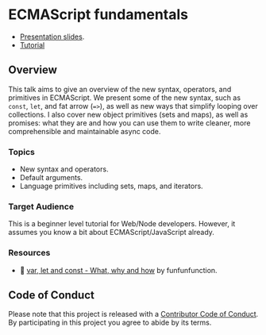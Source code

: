 # ECMAScript fundamentals

 * [Presentation slides](http://jsworkshops.github.io/fundamentals/presentation/).
 * [Tutorial](tutorial/)

## Overview
This talk aims to give an overview of the new syntax, operators, and primitives in ECMAScript. We present some of the new syntax, such as `const`, `let`, and fat arrow (`=>`), as well as new ways that simplify looping over collections. I also cover new object primitives (sets and maps), as well as promises: what they are and how you can use them to write cleaner, more comprehensible and maintainable async code.

### Topics

  * New syntax and operators.
  * Default arguments.
  * Language primitives including sets, maps, and iterators.

### Target Audience
This is a beginner level tutorial for Web/Node developers. However, it assumes you know a bit about ECMAScript/JavaScript already.

### Resources 

 * 🎥 [var, let and const - What, why and how](https://www.youtube.com/watch?v=sjyJBL5fkp8) by funfunfunction.

## Code of Conduct
Please note that this project is released with a [Contributor Code of Conduct](CODE_OF_CONDUCT.md). By participating in this project you agree to abide by its terms.
